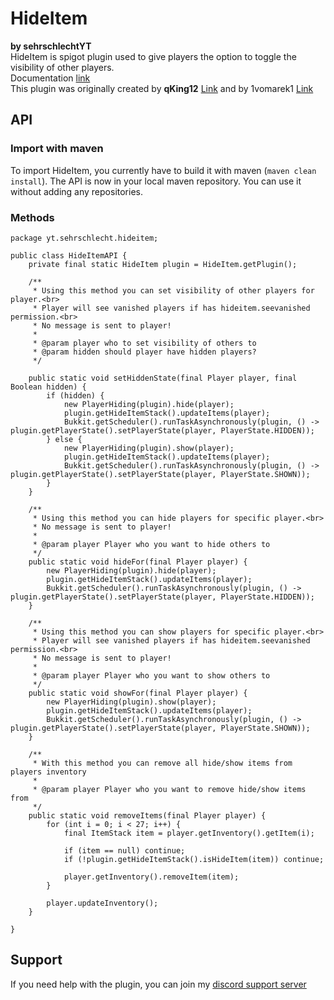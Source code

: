 # HideItem
**by sehrschlechtYT**    
HideItem is spigot plugin used to give players the option to toggle the visibility of other players.  
Documentation [link](https://docs.vomarek.com/hideitem/hideitem)  
This plugin was originally created by **qKing12** [Link](https://www.spigotmc.org/resources/hideitem-hide-players-1-8-1-15.70313/) and by 1vomarek1 [Link](https://www.spigotmc.org/resources/hideitem-abandoned-1-8-1-15.80167/)

## API

### Import with maven
To import HideItem, you currently have to build it with maven (`maven clean install`).
The API is now in your local maven repository.
You can use it without adding any repositories.

### Methods

```
package yt.sehrschlecht.hideitem;

public class HideItemAPI {
    private final static HideItem plugin = HideItem.getPlugin();

    /**
     * Using this method you can set visibility of other players for player.<br>
     * Player will see vanished players if has hideitem.seevanished permission.<br>
     * No message is sent to player!
     *
     * @param player who to set visibility of others to
     * @param hidden should player have hidden players?
     */

    public static void setHiddenState(final Player player, final Boolean hidden) {
        if (hidden) {
            new PlayerHiding(plugin).hide(player);
            plugin.getHideItemStack().updateItems(player);
            Bukkit.getScheduler().runTaskAsynchronously(plugin, () -> plugin.getPlayerState().setPlayerState(player, PlayerState.HIDDEN));
        } else {
            new PlayerHiding(plugin).show(player);
            plugin.getHideItemStack().updateItems(player);
            Bukkit.getScheduler().runTaskAsynchronously(plugin, () -> plugin.getPlayerState().setPlayerState(player, PlayerState.SHOWN));
        }
    }

    /**
     * Using this method you can hide players for specific player.<br>
     * No message is sent to player!
     *
     * @param player Player who you want to hide others to
     */
    public static void hideFor(final Player player) {
        new PlayerHiding(plugin).hide(player);
        plugin.getHideItemStack().updateItems(player);
        Bukkit.getScheduler().runTaskAsynchronously(plugin, () -> plugin.getPlayerState().setPlayerState(player, PlayerState.HIDDEN));
    }

    /**
     * Using this method you can show players for specific player.<br>
     * Player will see vanished players if has hideitem.seevanished permission.<br>
     * No message is sent to player!
     *
     * @param player Player who you want to show others to
     */
    public static void showFor(final Player player) {
        new PlayerHiding(plugin).show(player);
        plugin.getHideItemStack().updateItems(player);
        Bukkit.getScheduler().runTaskAsynchronously(plugin, () -> plugin.getPlayerState().setPlayerState(player, PlayerState.SHOWN));
    }

    /**
     * With this method you can remove all hide/show items from players inventory
     *
     * @param player Player who you want to remove hide/show items from
     */
    public static void removeItems(final Player player) {
        for (int i = 0; i < 27; i++) {
            final ItemStack item = player.getInventory().getItem(i);

            if (item == null) continue;
            if (!plugin.getHideItemStack().isHideItem(item)) continue;

            player.getInventory().removeItem(item);
        }

        player.updateInventory();
    }

}
```

## Support
If you need help with the plugin, you can join my [discord support server](https://discord.gg/KsRHqkMn4H)